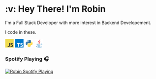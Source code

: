 <h1>:v: Hey There! I'm Robin</h1>

<div>
	<p>I'm a Full Stack Developer with more interest in Backend Developement.</p>
	<p>I code in these.</p>
	<img alt="JavaScript" width="28px" src="https://raw.githubusercontent.com/devicons/devicon/master/icons/javascript/javascript-original.svg" />
	<img alt="TypeScript" width="28px" src="https://raw.githubusercontent.com/devicons/devicon/master/icons/typescript/typescript-original.svg" />
        <img alt="Python" width="28px" src="https://raw.githubusercontent.com/devicons/devicon/master/icons/python/python-original.svg" />
	<img alt="Java" width="28px" src="https://raw.githubusercontent.com/devicons/devicon/master/icons/java/java-original.svg" />
</div>
	
### Spotify Playing 🎧
[<img src="https://iamrobins.vercel.app/api/spotify" alt="Robin Spotify Playing" width="350" />](https:/open.spotify.com/user/rvfyglefdsi9wvmfs0qv7pv43)
